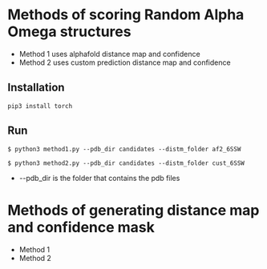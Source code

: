 # Methods of scoring Random Alpha Omega structures

* Method 1 uses alphafold distance map and confidence
* Method 2 uses custom prediction distance map and confidence

## Installation

    pip3 install torch


## Run

    $ python3 method1.py --pdb_dir candidates --distm_folder af2_6SSW

    $ python3 method2.py --pdb_dir candidates --distm_folder cust_6SSW


* --pdb_dir is the folder that contains the pdb files


# Methods of generating distance map and confidence mask

* Method 1
* Method 2
